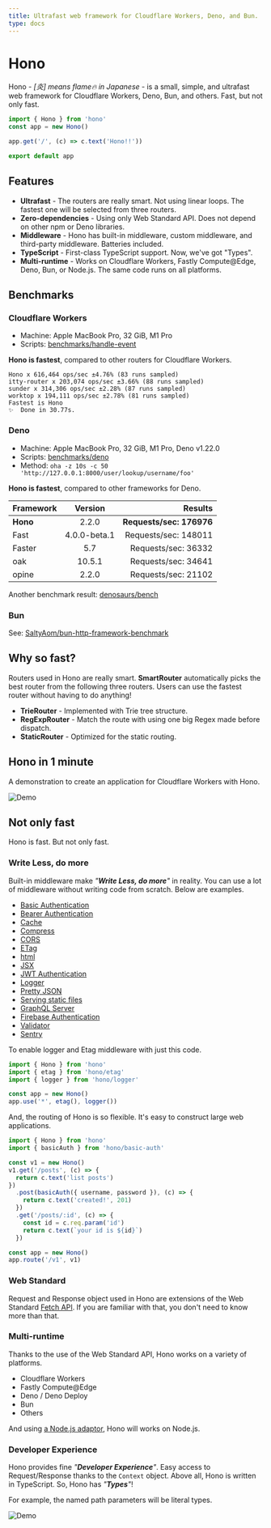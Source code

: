 ```yaml
---
title: Ultrafast web framework for Cloudflare Workers, Deno, and Bun.
type: docs
---
```


# Hono

Hono - _\[炎\] means flame🔥 in Japanese_ - is a small, simple, and ultrafast web framework for Cloudflare Workers, Deno, Bun, and others. Fast, but not only fast.

```ts
import { Hono } from 'hono'
const app = new Hono()

app.get('/', (c) => c.text('Hono!!'))

export default app
```

## Features

- **Ultrafast** - The routers are really smart. Not using linear loops. The fastest one will be selected from three routers.
- **Zero-dependencies** - Using only Web Standard API. Does not depend on other npm or Deno libraries.
- **Middleware** - Hono has built-in middleware, custom middleware, and third-party middleware. Batteries included.
- **TypeScript** - First-class TypeScript support. Now, we've got "Types".
- **Multi-runtime** - Works on Cloudflare Workers, Fastly Compute@Edge, Deno, Bun, or Node.js. The same code runs on all platforms.

## Benchmarks

### Cloudflare Workers

- Machine: Apple MacBook Pro, 32 GiB, M1 Pro
- Scripts: [benchmarks/handle-event](https://github.com/honojs/hono/tree/main/benchmarks/handle-event)

**Hono is fastest**, compared to other routers for Cloudflare Workers.

```plain
Hono x 616,464 ops/sec ±4.76% (83 runs sampled)
itty-router x 203,074 ops/sec ±3.66% (88 runs sampled)
sunder x 314,306 ops/sec ±2.28% (87 runs sampled)
worktop x 194,111 ops/sec ±2.78% (81 runs sampled)
Fastest is Hono
✨  Done in 30.77s.
```

### Deno

- Machine: Apple MacBook Pro, 32 GiB, M1 Pro, Deno v1.22.0
- Scripts: [benchmarks/deno](https://github.com/honojs/hono/tree/main/benchmarks/deno)
- Method: `oha -z 10s -c 50 'http://127.0.0.1:8000/user/lookup/username/foo'`

**Hono is fastest**, compared to other frameworks for Deno.

| Framework |   Version    |                  Results |
| --------- | :----------: | -----------------------: |
| **Hono**  |    2.2.0     | **Requests/sec: 176976** |
| Fast      | 4.0.0-beta.1 |     Requests/sec: 148011 |
| Faster    |     5.7      |      Requests/sec: 36332 |
| oak       |    10.5.1    |      Requests/sec: 34641 |
| opine     |    2.2.0     |      Requests/sec: 21102 |

Another benchmark result: [denosaurs/bench](https://github.com/denosaurs/bench)

### Bun

See: [SaltyAom/bun-http-framework-benchmark](https://github.com/SaltyAom/bun-http-framework-benchmark)

## Why so fast?

Routers used in Hono are really smart.
**SmartRouter** automatically picks the best router from the following three routers.
Users can use the fastest router without having to do anything!

- **TrieRouter** - Implemented with Trie tree structure.
- **RegExpRouter** - Match the route with using one big Regex made before dispatch.
- **StaticRouter** - Optimized for the static routing.

## Hono in 1 minute

A demonstration to create an application for Cloudflare Workers with Hono.

![Demo](/images/sc.gif)

## Not only fast

Hono is fast. But not only fast.

### Write Less, do more

Built-in middleware make _"**Write Less, do more**"_ in reality. You can use a lot of middleware without writing code from scratch. Below are examples.

- [Basic Authentication](/docs/builtin-middleware/basic-auth/)
- [Bearer Authentication](/docs/builtin-middleware/bearer-auth/)
- [Cache](/docs/builtin-middleware/cache/)
- [Compress](/docs/builtin-middleware/compress/)
- [CORS](/docs/builtin-middleware/cors/)
- [ETag](/docs/builtin-middleware/etag/)
- [html](/docs/builtin-middleware/html/)
- [JSX](/docs/builtin-middleware/jsx/)
- [JWT Authentication](/docs/builtin-middleware/jwt/)
- [Logger](/docs/builtin-middleware/logger/)
- [Pretty JSON](/docs/builtin-middleware/pretty-json/)
- [Serving static files](/docs/builtin-middleware/serve-static/)
- [GraphQL Server](https://github.com/honojs/graphql-server)
- [Firebase Authentication](https://github.com/honojs/firebase-auth)
- [Validator](https://github.com/honojs/validator)
- [Sentry](https://github.com/honojs/sentry)

To enable logger and Etag middleware with just this code.

```ts
import { Hono } from 'hono'
import { etag } from 'hono/etag'
import { logger } from 'hono/logger'

const app = new Hono()
app.use('*', etag(), logger())
```

And, the routing of Hono is so flexible. It's easy to construct large web applications.

```ts
import { Hono } from 'hono'
import { basicAuth } from 'hono/basic-auth'

const v1 = new Hono()
v1.get('/posts', (c) => {
  return c.text('list posts')
})
  .post(basicAuth({ username, password }), (c) => {
    return c.text('created!', 201)
  })
  .get('/posts/:id', (c) => {
    const id = c.req.param('id')
    return c.text(`your id is ${id}`)
  })

const app = new Hono()
app.route('/v1', v1)
```

### Web Standard

Request and Response object used in Hono are extensions of the Web Standard [Fetch API](https://developer.mozilla.org/ja/docs/Web/API/Fetch_API). If you are familiar with that, you don't need to know more than that.

### Multi-runtime

Thanks to the use of the Web Standard API, Hono works on a variety of platforms.

- Cloudflare Workers
- Fastly Compute@Edge
- Deno / Deno Deploy
- Bun
- Others

And using [a Node.js adaptor](https://github.com/honojs/node-server), Hono will works on Node.js.

### Developer Experience

Hono provides fine _"**Developer Experience**"_. Easy access to Request/Response thanks to the `Context` object.
Above all, Hono is written in TypeScript. So, Hono has _"**Types**"_!

For example, the named path parameters will be literal types.

![Demo](/images/ss.png)
